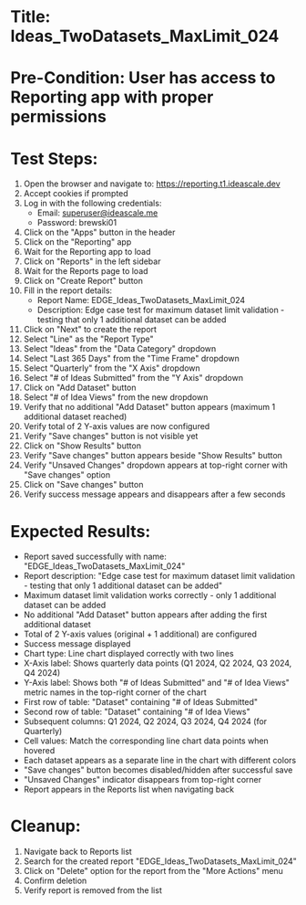 # Title: Ideas_TwoDatasets_MaxLimit_024

# Pre-Condition: User has access to Reporting app with proper permissions

# Test Steps:
1. Open the browser and navigate to: https://reporting.t1.ideascale.dev
2. Accept cookies if prompted
3. Log in with the following credentials:
   - Email: superuser@ideascale.me
   - Password: brewski01
4. Click on the "Apps" button in the header
5. Click on the "Reporting" app
6. Wait for the Reporting app to load
7. Click on "Reports" in the left sidebar
8. Wait for the Reports page to load
9. Click on "Create Report" button
10. Fill in the report details:
    - Report Name: EDGE_Ideas_TwoDatasets_MaxLimit_024
    - Description: Edge case test for maximum dataset limit validation - testing that only 1 additional dataset can be added
11. Click on "Next" to create the report
12. Select "Line" as the "Report Type"
13. Select "Ideas" from the "Data Category" dropdown
14. Select "Last 365 Days" from the "Time Frame" dropdown
15. Select "Quarterly" from the "X Axis" dropdown
16. Select "# of Ideas Submitted" from the "Y Axis" dropdown
17. Click on "Add Dataset" button
18. Select "# of Idea Views" from the new dropdown
19. Verify that no additional "Add Dataset" button appears (maximum 1 additional dataset reached)
20. Verify total of 2 Y-axis values are now configured
21. Verify "Save changes" button is not visible yet
22. Click on "Show Results" button
23. Verify "Save changes" button appears beside "Show Results" button
24. Verify "Unsaved Changes" dropdown appears at top-right corner with "Save changes" option
25. Click on "Save changes" button
26. Verify success message appears and disappears after a few seconds

# Expected Results:
- Report saved successfully with name: "EDGE_Ideas_TwoDatasets_MaxLimit_024"
- Report description: "Edge case test for maximum dataset limit validation - testing that only 1 additional dataset can be added"
- Maximum dataset limit validation works correctly - only 1 additional dataset can be added
- No additional "Add Dataset" button appears after adding the first additional dataset
- Total of 2 Y-axis values (original + 1 additional) are configured
- Success message displayed
- Chart type: Line chart displayed correctly with two lines
- X-Axis label: Shows quarterly data points (Q1 2024, Q2 2024, Q3 2024, Q4 2024)
- Y-Axis label: Shows both "# of Ideas Submitted" and "# of Idea Views" metric names in the top-right corner of the chart
- First row of table: "Dataset" containing "# of Ideas Submitted"
- Second row of table: "Dataset" containing "# of Idea Views"
- Subsequent columns: Q1 2024, Q2 2024, Q3 2024, Q4 2024 (for Quarterly)
- Cell values: Match the corresponding line chart data points when hovered
- Each dataset appears as a separate line in the chart with different colors
- "Save changes" button becomes disabled/hidden after successful save
- "Unsaved Changes" indicator disappears from top-right corner
- Report appears in the Reports list when navigating back

# Cleanup:
1. Navigate back to Reports list
2. Search for the created report "EDGE_Ideas_TwoDatasets_MaxLimit_024"
3. Click on "Delete" option for the report from the "More Actions" menu
4. Confirm deletion
5. Verify report is removed from the list